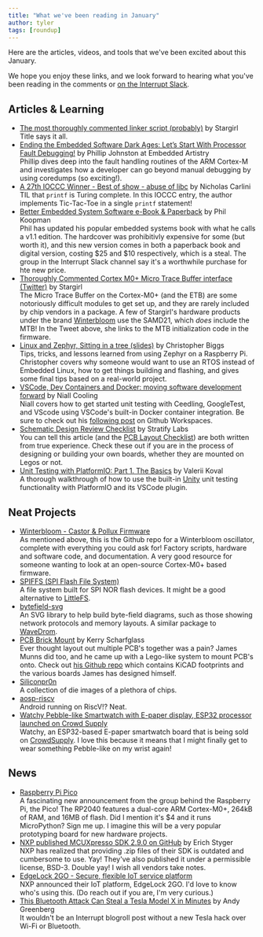 ```yaml
---
title: "What we've been reading in January"
author: tyler
tags: [roundup]
---
```


<!-- excerpt start -->

Here are the articles, videos, and tools that we've been excited about this
January.

<!-- excerpt end -->

We hope you enjoy these links, and we look forward to hearing what you've been
reading in the comments or [on the Interrupt Slack](https://interrupt-slack.herokuapp.com/).

## Articles & Learning

- [The most thoroughly commented linker script (probably)](https://blog.thea.codes/the-most-thoroughly-commented-linker-script/) by Stargirl<br>
Title says it all.
- [Ending the Embedded Software Dark Ages: Let’s Start With Processor Fault Debugging!](https://embeddedartistry.com/blog/2021/01/11/hard-fault-debugging/) by Phillip Johnston at Embedded Artistry<br>Phillip dives deep into the fault handling routines of the ARM Cortex-M and investigates how a developer can go beyond manual debugging by using coredumps (so exciting!).
- [A 27th IOCCC Winner - Best of show - abuse of libc](https://www.ioccc.org/2020/carlini/index.html) by Nicholas Carlini<br>
TIL that `printf` is Turing complete. In this IOCCC entry, the author implements Tic-Tac-Toe in a single `printf` statement! 
- [Better Embedded System Software e-Book & Paperback](https://betterembsw.blogspot.com/2021/02/better-embedded-system-software-e-book.html?m=1) by Phil Koopman<br>
Phil has updated his popular embedded systems book with what he calls a v1.1 edition. The hardcover was prohibitivly expensive for some (but worth it), and this new version comes in both a paperback book and digital version, costing $25 and $10 respectively, which is a steal. The group in the Interrupt Slack channel say it's a worthwhile purchase for hte new price.
- [Thoroughly Commented Cortex M0+ Micro Trace Buffer interface (Twitter)](https://twitter.com/theavalkyrie/status/1353925165072207872?s=21) by Stargirl<br>
The Micro Trace Buffer on the Cortex-M0+ (and the ETB) are some notoriously difficult modules to get set up, and they are rarely included by chip vendors in a package. A few of Stargirl's hardware products under the brand [Winterbloom](https://winterbloom.com/) use the SAMD21, which *does* include the MTB! In the Tweet above, she links to the MTB initialization code in the firmware.
- [Linux and Zephyr, Sitting in a tree (slides)](http://christopher.biggs.id.au/talk/2021-01-24-linux-zephyr/) by Christopher Biggs<br>
Tips, tricks, and lessons learned from using Zephyr on a Raspberry Pi. Christopher covers why someone would want to use an RTOS instead of Embedded Linux, how to get things building and flashing, and gives some final tips based on a real-world project.
- [VSCode, Dev Containers and Docker: moving software development forward](https://blog.feabhas.com/2021/01/vscode-dev-containers-and-docker-moving-software-development-forward/) by Niall Cooling<br>
Niall covers how to get started unit testing with Ceedling, GoogleTest, and VScode using VSCode's built-in Docker container integration. Be sure to check out his [following post](https://blog.feabhas.com/2021/01/github-codespaces-and-online-development/) on Github Workspaces.
- [Schematic Design Review Checklist](https://blog.stratifylabs.co/device/2021-01-05-Schematic-Design-Review-Checklist/) by Stratify Labs<br>
You can tell this article (and the [PCB Layout Checklist](https://blog.stratifylabs.co/device/2021-01-05-PCB-Layout-Design-Review-Checklist/)) are both written from true experience. Check these out if you are in the process of designing or building your own boards, whether they are mounted on Legos or not.
- [Unit Testing with PlatformIO: Part 1. The Basics](https://piolabs.com/blog/insights/unit-testing-part-1.html) by Valerii Koval<br>
A thorough walkthrough of how to use the built-in [Unity](http://www.throwtheswitch.org/unity) unit testing functionality with PlatformIO and its VSCode plugin.

## Neat Projects

- [Winterbloom - Castor & Pollux Firmware](https://github.com/theacodes/Winterbloom_Castor_and_Pollux)<br>
As mentioned above, this is the Github repo for a Winterbloom oscillator, complete with everything you could ask for! Factory scripts, hardware and software code, and documentation. A very good resource for someone wanting to look at an open-source Cortex-M0+ based firmware.
- [SPIFFS (SPI Flash File System)](https://github.com/pellepl/spiffs)<br>
A file system built for SPI NOR flash devices. It might be a good alternative to [LittleFS](https://github.com/littlefs-project/littlefs).
- [bytefield-svg](https://bytefield-svg.deepsymmetry.org/bytefield-svg/1.5.0/intro.html)<br>
An SVG library to help build byte-field diagrams, such as those showing network protocols and memory layouts. A similar package to [WaveDrom](https://wavedrom.com/).
- [PCB Brick Mount](https://lab.jamesmunns.com/projects/brick-mount.html#brick-mount) by Kerry Scharfglass<br>
Ever thought layout out multiple PCB's together was a pain? James Munns did too, and he came up with a Lego-like system to mount PCB's onto. Check out [his Github repo](https://github.com/jamesmunns/brick-mount) which contains KiCAD footprints and the various boards James has designed himself.
- [Siliconpr0n](https://siliconpr0n.org/map/)<br>
A collection of die images of a plethora of chips.
- [aosp-riscv](https://github.com/T-head-Semi/aosp-riscv)<br>
Android running on RiscV!? Neat.
- [Watchy Pebble-like Smartwatch with E-paper display, ESP32 processor launched on Crowd Supply](https://www.cnx-software.com/2021/02/04/watchy-pebble-like-smartwatch-with-e-paper-display-esp32-processor/)<br>
Watchy, an ESP32-based E-paper smartwatch board that is being sold on [CrowdSupply](https://www.crowdsupply.com/sqfmi/watchy). I love this because it means that I might finally get to wear something Pebble-like on my wrist again!

## News

- [Raspberry Pi Pico](https://www.raspberrypi.org/products/raspberry-pi-pico/)<br>
A fascinating new announcement from the group behind the Raspberry Pi, the Pico! The RP2040 features a dual-core ARM Cortex-M0+, 264kB of RAM, and 16MB of flash. Did I mention it's $4 and it runs MicroPython? Sign me up. I imagine this will be a very popular prototyping board for new hardware projects.
- [NXP published MCUXpresso SDK 2.9.0 on GitHub](https://mcuoneclipse.com/2021/01/24/nxp-published-mcuxpresso-sdk-2-9-0-on-github/) by Erich Styger<br>
NXP has realized that providing .zip files of their SDK is outdated and cumbersome to use. Yay! They've also published it under a permissible license, BSD-3. Double yay! I wish all vendors take notes.
- [EdgeLock 2GO - Secure, flexible IoT service platform ](https://www.nxp.com/products/security-and-authentication/secure-service-2go-platform/edgelock-2go:EDGELOCK-2GO)<br>
NXP announced their IoT platform, EdgeLock 2GO. I'd love to know who's using this. (Do reach out if you are, I'm very curious.)
- [This Bluetooth Attack Can Steal a Tesla Model X in Minutes](https://www.wired.com/story/tesla-model-x-hack-bluetooth/) by Andy Greenberg<br>
It wouldn't be an Interrupt blogroll post without a new Tesla hack over Wi-Fi or Bluetooth.